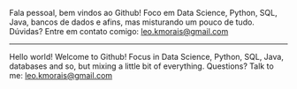 Fala pessoal, bem vindos ao Github!
Foco em Data Science, Python, SQL, Java, bancos de dados e afins, mas misturando um pouco de tudo.
Dúvidas? Entre em contato comigo: leo.kmorais@gmail.com

---------------------------------------------------------------------------------------------------------------

Hello world! Welcome to Github!
Focus in Data Science, Python, SQL, Java, databases and so, but mixing a little bit of everything.
Questions? Talk to me: leo.kmorais@gmail.com

<!---
LeoKMorais/LeoKMorais is a ✨ special ✨ repository because its `README.md` (this file) appears on your GitHub profile.
You can click the Preview link to take a look at your changes.
--->
